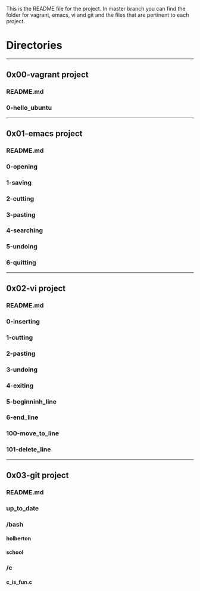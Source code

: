 This is the README file for the project.
In master branch you can find the folder for vagrant, emacs, vi and git and the files that are pertinent to each project.

# Directories
___
## 0x00-vagrant project
### README.md
### 0-hello_ubuntu
___
## 0x01-emacs project
### README.md
### 0-opening
### 1-saving
### 2-cutting
### 3-pasting
### 4-searching
### 5-undoing
### 6-quitting
___
## 0x02-vi project
### README.md
### 0-inserting
### 1-cutting
### 2-pasting
### 3-undoing
### 4-exiting
### 5-beginninh_line
### 6-end_line
### 100-move_to_line
### 101-delete_line
___
## 0x03-git project 
### README.md
### up_to_date
### /bash
#### holberton
#### school
### /c
#### c_is_fun.c